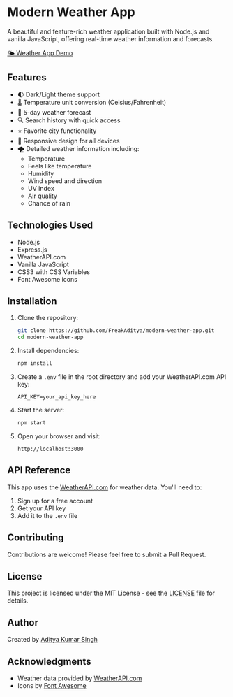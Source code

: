 # Modern Weather App

A beautiful and feature-rich weather application built with Node.js and vanilla JavaScript, offering real-time weather information and forecasts.

[🌤️ Weather App Demo](https://dainty-churros-0441c8.netlify.app/)
## Features

- 🌓 Dark/Light theme support
- 🌡️ Temperature unit conversion (Celsius/Fahrenheit)
- 📅 5-day weather forecast
- 🔍 Search history with quick access
- ⭐ Favorite city functionality
- 📱 Responsive design for all devices
- 🌪️ Detailed weather information including:
  - Temperature
  - Feels like temperature
  - Humidity
  - Wind speed and direction
  - UV index
  - Air quality
  - Chance of rain

## Technologies Used

- Node.js
- Express.js
- WeatherAPI.com
- Vanilla JavaScript
- CSS3 with CSS Variables
- Font Awesome icons

## Installation

1. Clone the repository:
   ```bash
   git clone https://github.com/FreakAditya/modern-weather-app.git
   cd modern-weather-app
   ```

2. Install dependencies:
   ```bash
   npm install
   ```

3. Create a `.env` file in the root directory and add your WeatherAPI.com API key:
   ```
   API_KEY=your_api_key_here
   ```

4. Start the server:
   ```bash
   npm start
   ```

5. Open your browser and visit:
   ```
   http://localhost:3000
   ```


## API Reference

This app uses the [WeatherAPI.com](https://www.weatherapi.com/) for weather data. You'll need to:
1. Sign up for a free account
2. Get your API key
3. Add it to the `.env` file

## Contributing

Contributions are welcome! Please feel free to submit a Pull Request.

## License

This project is licensed under the MIT License - see the [LICENSE](LICENSE) file for details.

## Author

Created by [Aditya Kumar Singh](https://github.com/FreakAditya)

## Acknowledgments

- Weather data provided by [WeatherAPI.com](https://www.weatherapi.com/)
- Icons by [Font Awesome](https://fontawesome.com/)

